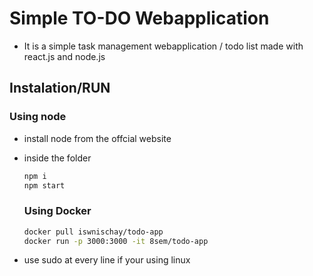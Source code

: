# Simple TO-DO Webapplication
- It is a simple task management webapplication / todo list made with react.js and node.js
## Instalation/RUN
  ### Using node
  - install node from the offcial website
  - inside the folder
    
    ```bash
    npm i 
    npm start
    ```
    ### Using Docker
    
    ```bash
    docker pull iswnischay/todo-app
    docker run -p 3000:3000 -it 8sem/todo-app
    ```
  -  use sudo at every line if your using linux
  
